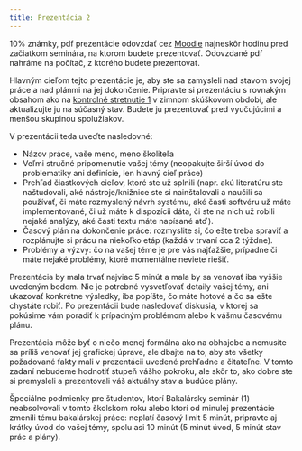 ```yaml
---
title: Prezentácia 2
---
```


10% známky, pdf prezentácie odovzdať cez [Moodle](https://moodle.uniba.sk/mod/assign/view.php?id=103690) najneskôr hodinu pred
začiatkom seminára, na ktorom budete prezentovať. Odovzdané pdf nahráme
na počítač, z ktorého budete prezentovať. 

Hlavným cieľom tejto prezentácie je, aby ste sa zamysleli nad stavom
svojej práce a nad plánmi na jej dokončenie. Pripravte si prezentáciu s
rovnakým obsahom ako na [kontrolné
stretnutie 1](./Kontrolné_stretnutie_1.md) v zimnom skúškovom období,
ale aktualizujte ju na súčasný stav. Budete ju prezentovať pred
vyučujúcimi a menšou skupinou spolužiakov.

V prezentácii teda uveďte nasledovné:

  - Názov práce, vaše meno, meno školiteľa
  - Veľmi stručné pripomenutie vašej témy (neopakujte širší úvod do
    problematiky ani definície, len hlavný cieľ práce)
  - Prehľad čiastkových cieľov, ktoré ste už splnili (napr. akú
    literatúru ste naštudovali, aké nástroje/knižnice ste si
    nainštalovali a naučili sa používať, či máte rozmyslený návrh
    systému, aké časti softvéru už máte implementované, či už máte k dispozícii dáta,
    či ste na nich už robili nejaké analýzy, aké časti textu
    máte napísané atď).
  - Časový plán na dokončenie práce: rozmyslite si, čo ešte treba
    spraviť a rozplánujte si prácu na niekoľko etáp (každá v trvaní cca
    2 týždne).
  - Problémy a výzvy: čo na vašej téme je pre vás najťažšie, prípadne či
    máte nejaké problémy, ktoré momentálne neviete riešiť.

Prezentácia by mala trvať najviac 5 minút a mala by sa venovať iba
vyššie uvedeným bodom. Nie je potrebné vysvetľovať detaily vašej témy,
ani ukazovať konkrétne výsledky, iba popíšte, čo máte hotové a čo sa
ešte chystáte robiť. Po prezentácii bude nasledovať diskusia, v ktorej
sa pokúsime vám poradiť k prípadným problémom alebo k vášmu časovému
plánu.

Prezentácia môže byť o niečo menej formálna ako na obhajobe a nemusíte
sa príliš venovať jej grafickej úprave, ale dbajte na to, aby ste všetky
požadované fakty mali v prezentácii uvedené prehľadne a čitateľne. V
tomto zadaní nebudeme hodnotiť stupeň vášho pokroku, ale skôr to, ako
dobre ste si premysleli a prezentovali váš aktuálny stav a budúce plány.

Špeciálne podmienky pre študentov, ktorí Bakalársky seminár (1)
neabsolvovali v tomto školskom roku alebo ktorí od minulej prezentácie
zmenili tému bakalárskej práce: neplatí časový limit 5 minút, pripravte
aj krátky úvod do vašej témy, spolu asi 10 minút (5 minút úvod, 5 minút
stav prác a plány).

